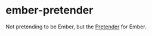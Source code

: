 ember-pretender
===============

Not pretending to be Ember, but the [Pretender][pretender] for Ember.

[pretender]: https://github.com/trek/pretender

